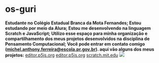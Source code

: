 # os-guri
__Estudante no Colégio Estadual Branca da Mota Fernandes;
Estou estudando por meio da Alura;
Estou me desenvolvendo na linguagem Scratch e JavaScript;
Utilizo esse espaço para minha organização e compartilhamento dos meus projetos desenvolvidos na disciplina de Pensamento Computacional;
Você pode entrar em contato comigo (michel.anthony.ferreira@escola.pr.gov.br).
aqui vão alguns dos meus projetos:__
 [editor.p5js.org](https://editor.p5js.org/ferreiramichel/full/dQhyP3Wbp?authuser=0)
[editor.p5js.org](https://editor.p5js.org/ferreiramichel/full/1yzeHctqd?authuser=0)
[scratch.mit.edu](https://scratch.mit.edu/projects/865827846?authuser=0)
![](https://www.google.com/url?sa=i&url=https%3A%2F%2Fbr.pinterest.com%2Fcleuzateixeiraramos%2Femblema-do-corinthians%2F&psig=AOvVaw1w7PEvbkmES7S5sJeAkFlf&ust=1694088106579000&source=images&cd=vfe&opi=89978449&ved=0CBAQjRxqFwoTCMDk8Zz4lYEDFQAAAAAdAAAAABAI)
